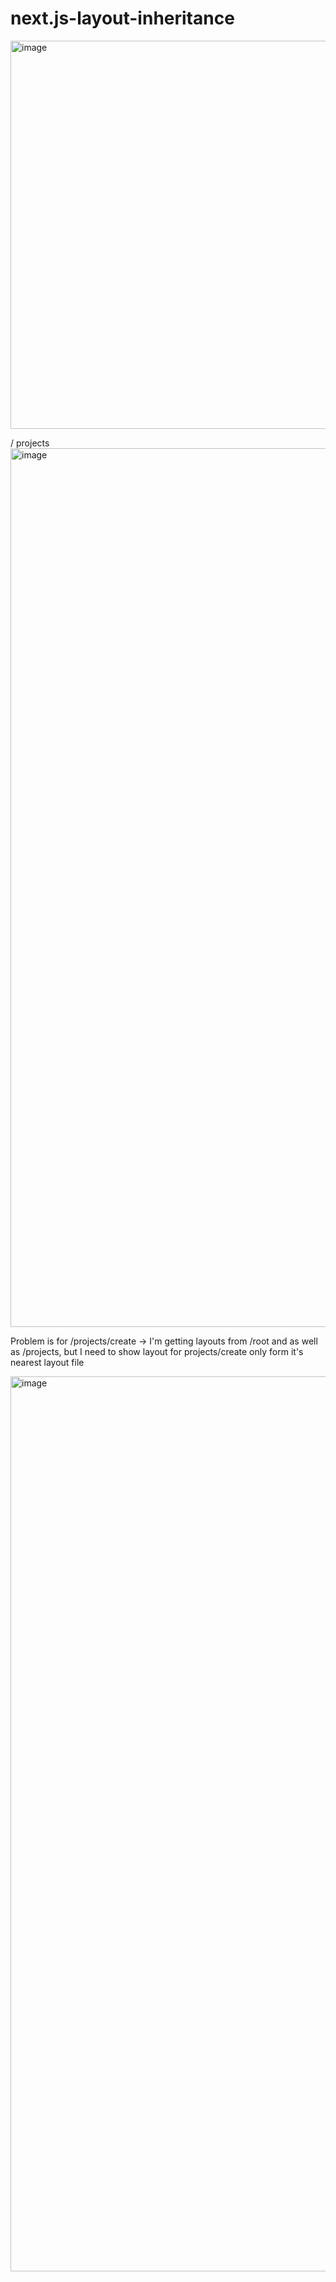 # next.js-layout-inheritance

<img width="621" alt="image" src="https://github.com/user-attachments/assets/1b70a959-20c8-46a7-abb3-f5e18b130f21" />

/ projects
<img width="1406" alt="image" src="https://github.com/user-attachments/assets/285101de-af92-49a0-9090-2a8096e29d7a" />


Problem is for /projects/create ->  I'm getting layouts from /root and as well as /projects, but I need to show layout for projects/create only form it's nearest layout file

<img width="1432" alt="image" src="https://github.com/user-attachments/assets/ae047ab0-82d5-45ca-a350-20511afda1aa" />

